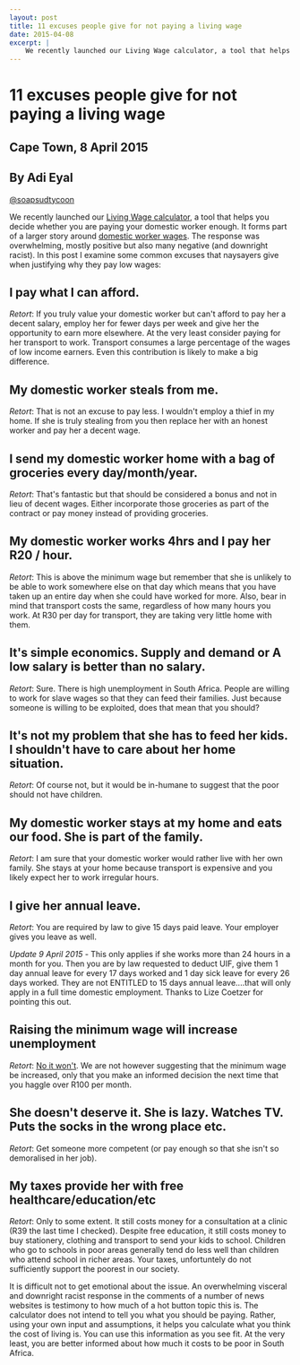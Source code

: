 ```yaml
---
layout: post
title: 11 excuses people give for not paying a living wage
date: 2015-04-08
excerpt: |
    We recently launched our Living Wage calculator, a tool that helps you decide whether you are paying your domestic worker enough. The response was overwhelming, mostly positive but also many negative (and downright racist). In this post I examine some common excuses that naysayers give when justifying why they pay low wages.
---
```


# 11 excuses people give for not paying a living wage

## Cape Town, 8 April 2015
## By Adi Eyal
[@soapsudtycoon](https://twitter.com/soapsudtycoon)

We recently launched our [Living Wage calculator](http://living-wage.co.za), a tool that helps you decide whether you are paying your domestic worker enough. It forms part of a larger story around [domestic worker wages](http://living-wage.news24.com). The response was overwhelming, mostly positive but also many negative (and downright racist). In this post I examine some common excuses that naysayers give when justifying why they pay low wages:

## I pay what I can afford.
*Retort*: If you truly value your domestic worker but can't afford to pay her a decent salary, employ her for fewer days per week and give
her the opportunity to earn more elsewhere. At the very least consider paying for her transport to work. Transport consumes a large percentage of the wages of low income earners. Even this contribution is likely to make a big difference.

## My domestic worker steals from me.
*Retort*: That is not an excuse to pay less. I wouldn't employ a thief in my home. If she is truly stealing from you then replace her with an honest worker and pay her a decent wage.

## I send my domestic worker home with a bag of groceries every day/month/year.
*Retort*: That's fantastic but that should be considered a bonus and not in lieu of decent wages. Either incorporate those groceries as part of the contract or pay money instead of providing groceries.

## My domestic worker works 4hrs and I pay her R20 / hour.
*Retort*: This is above the minimum wage but remember that she is unlikely to be able to work somewhere else on that day which means that you have taken up an entire day when she could have worked for more. Also, bear in mind that transport costs the same, regardless of
how many hours you work. At R30 per day for transport, they are taking very little home with them.

## It's simple economics. Supply and demand or A low salary is better than no salary.
*Retort*: Sure. There is high unemployment in South Africa. People are willing to work for slave wages so that they can feed their families. Just because someone is willing to be exploited, does that mean that you should?

## It's not my problem that she has to feed her kids. I shouldn't have to care about her home situation.
*Retort*: Of course not, but it would be in-humane to suggest that the poor should not have children.

## My domestic worker stays at my home and eats our food. She is part of the family.
*Retort*: I am sure that your domestic worker would rather live with her own family. She stays at your home because transport is expensive and you likely expect her to work irregular hours.

## I give her annual leave.
*Retort*: You are required by law to give 15 days paid leave. Your employer gives you leave as well.

_Update 9 April 2015_ - This only applies if she works more than 24 hours in a month for you. Then you are by law requested to deduct UIF, give them 1 day annual leave for every 17 days worked and 1 day sick leave for every 26 days worked. They are not ENTITLED to 15 days annual leave....that will only apply in a full time domestic employment. Thanks to Lize Coetzer for pointing this out.

## Raising the minimum wage will increase unemployment
*Retort*: [No it won't](http://www.theguardian.com/commentisfree/2014/jun/11/the-evidence-is-clear-increasing-the-minimum-wage-doesnt-cause-unemployment). We are not however suggesting that the minimum wage be increased, only that you make an informed decision the next time that you haggle over R100 per month.

## She doesn't deserve it. She is lazy. Watches TV. Puts the socks in the wrong place etc.
*Retort*: Get someone more competent (or pay enough so that she isn't so demoralised in her job).

## My taxes provide her with free healthcare/education/etc
*Retort*: Only to some extent. It still costs money for a consultation at a clinic (R39 the last time I checked). Despite free
education, it still costs money to buy stationery, clothing and transport to send your kids to school. Children who go to schools in poor areas generally tend do less well than children who attend school in richer areas. Your taxes, unfortuntely do not sufficiently support the poorest in our society.

It is difficult not to get emotional about the issue. An overwhelming visceral and downright racist response in the comments of a number of news websites is testimony to how much of a hot button topic this is. The calculator does not intend to tell you what you should be paying. Rather, using your own input and assumptions, it helps you calculate what you think the cost of living is. You can use this information as you see fit. At the very least, you are better informed about how much it costs to be poor in South Africa.
